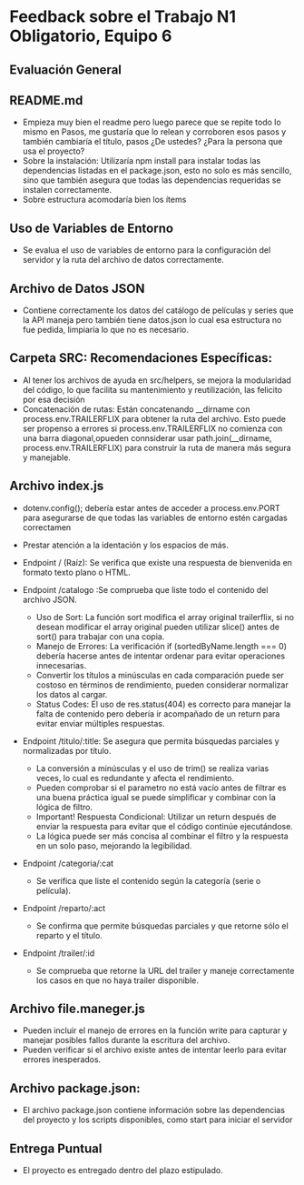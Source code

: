 # Feedback sobre el Trabajo N1 Obligatorio, Equipo 6

## Evaluación General

## README.md

- Empieza muy bien el readme pero luego parece que se repite todo lo mismo en Pasos, me gustaría que lo relean y corroboren esos pasos y también cambiaría el título, pasos ¿De ustedes? ¿Para la persona que usa el proyecto?
- Sobre la instalación: Utilizaría npm install para instalar todas las dependencias listadas en el package.json, esto no solo es más sencillo, sino que también asegura que todas las dependencias requeridas se instalen correctamente.
- Sobre estructura acomodaría bien los ítems

## Uso de Variables de Entorno

- Se evalua el uso de variables de entorno para la configuración del servidor y la ruta del archivo de datos correctamente.

## Archivo de Datos JSON

- Contiene correctamente los datos del catálogo de películas y series que la API maneja pero también tiene datos.json lo cual esa estructura no fue pedida, limpiaría lo que no es necesario.

## Carpeta SRC: Recomendaciones Específicas:
- Al tener los archivos de ayuda en src/helpers, se mejora la modularidad del código, lo que facilita su mantenimiento y reutilización, las felicito por esa decisión
- Concatenación de rutas: Están concatenando __dirname con process.env.TRAILERFLIX para obtener la ruta del archivo. Esto puede ser propenso a errores si process.env.TRAILERFLIX no comienza con una barra diagonal,opueden connsiderar usar path.join(__dirname, process.env.TRAILERFLIX) para construir la ruta de manera más segura y manejable.

## Archivo index.js

- dotenv.config(); debería estar antes de acceder a process.env.PORT para asegurarse de que todas las variables de entorno estén cargadas correctamen
- Prestar atención a la identación y los espacios de más.

- Endpoint / (Raíz): Se verifica que existe una respuesta de bienvenida en formato texto plano o HTML.

- Endpoint /catalogo :Se comprueba que liste todo el contenido del archivo JSON.
    - Uso de Sort: La función sort modifica el array original trailerflix, si no desean modificar el array original pueden utilizar slice() antes de sort() para trabajar con una copia.
    - Manejo de Errores: La verificación if (sortedByName.length === 0) debería hacerse antes de intentar ordenar para evitar operaciones innecesarias.
    - Convertir los títulos a minúsculas en cada comparación puede ser costoso en términos de rendimiento, pueden considerar normalizar los datos al cargar.
    - Status Codes: El uso de res.status(404) es correcto para manejar la falta de contenido pero debería ir acompañado de un return para evitar enviar múltiples respuestas.

- Endpoint /titulo/:title: Se asegura que permita búsquedas parciales y normalizadas por título.
    -  La conversión a minúsculas y el uso de trim() se realiza varias veces, lo cual es redundante y afecta el rendimiento.
    - Pueden comprobar si el parametro no está vacío antes de filtrar es una buena práctica igual se puede simplificar y combinar con la lógica de filtro.
    - Important! Respuesta Condicional: Utilizar un return después de enviar la respuesta para evitar que el código continúe ejecutándose.
    - La lógica puede ser más concisa al combinar el filtro y la respuesta en un solo paso, mejorando la legibilidad.

- Endpoint /categoria/:cat
    -   Se verifica que liste el contenido según la categoría (serie o película).

- Endpoint /reparto/:act
    - Se confirma que permite búsquedas parciales y que retorne sólo el reparto y el título.

- Endpoint /trailer/:id
    - Se comprueba que retorne la URL del trailer y maneje correctamente los casos en que no haya trailer disponible.


## Archivo file.maneger.js

- Pueden incluir el manejo de errores en la función write para capturar y manejar posibles fallos durante la escritura del archivo.
- Pueden verificar si el archivo existe antes de intentar leerlo para evitar errores inesperados.

## Archivo package.json:

- El archivo package.json contiene información sobre las dependencias del proyecto y los scripts disponibles, como start para iniciar el servidor

## Entrega Puntual

- El proyecto es entregado dentro del plazo estipulado.


